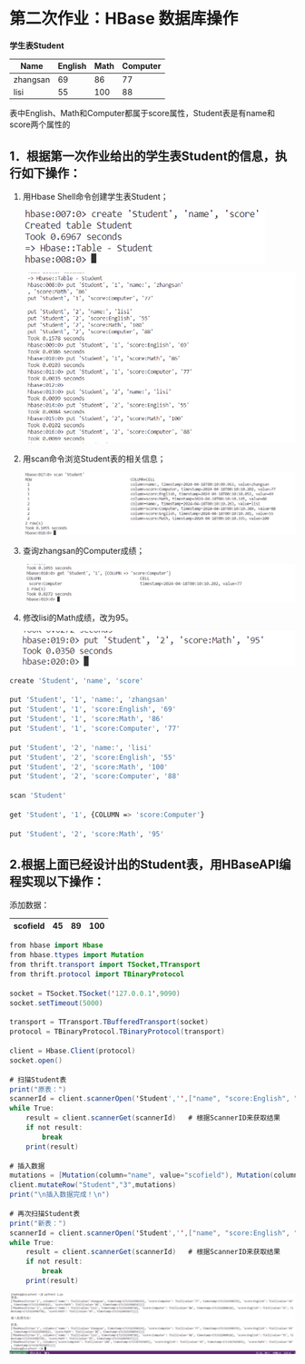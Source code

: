 # 第二次作业：HBase 数据库操作

**学生表Student**

| Name     | English | Math | Computer |
| -------- | ------- | ---- | -------- |
| zhangsan | 69      | 86   | 77       |
| lisi     | 55      | 100  | 88       |

表中English、Math和Computer都属于score属性，Student表是有name和score两个属性的

## 1．根据第一次作业给出的学生表Student的信息，执行如下操作：

1. 用Hbase Shell命令创建学生表Student；

   ![](../pic/2-1.png)

   ![](../pic/2-6.png)

2. 用scan命令浏览Student表的相关信息；

   ![](../pic/2-2.png)

3. 查询zhangsan的Computer成绩；

   ![](../pic/2-3.png)

4. 修改lisi的Math成绩，改为95。

   ![](../pic/2-4.png)

```bash
create 'Student', 'name', 'score'

put 'Student', '1', 'name:', 'zhangsan'
put 'Student', '1', 'score:English', '69'
put 'Student', '1', 'score:Math', '86'
put 'Student', '1', 'score:Computer', '77'

put 'Student', '2', 'name:', 'lisi'
put 'Student', '2', 'score:English', '55'
put 'Student', '2', 'score:Math', '100'
put 'Student', '2', 'score:Computer', '88'

scan 'Student'

get 'Student', '1', {COLUMN => 'score:Computer'}

put 'Student', '2', 'score:Math', '95'
```

## 2.根据上面已经设计出的Student表，用HBaseAPI编程实现以下操作：

添加数据：

   | scofield | 45 | 89 |  100|
   | -------- | ---- | ---- | -- |


```java
from hbase import Hbase
from hbase.ttypes import Mutation
from thrift.transport import TSocket,TTransport
from thrift.protocol import TBinaryProtocol

socket = TSocket.TSocket('127.0.0.1',9090)
socket.setTimeout(5000)

transport = TTransport.TBufferedTransport(socket)
protocol = TBinaryProtocol.TBinaryProtocol(transport)

client = Hbase.Client(protocol)
socket.open()

# 扫描Student表
print("原表：")
scannerId = client.scannerOpen('Student','',["name", "score:English", "score:Math", "score:Computer"]) 
while True:
    result = client.scannerGet(scannerId)   # 根据ScannerID来获取结果
    if not result:
        break
    print(result)

# 插入数据
mutations = [Mutation(column="name", value="scofield"), Mutation(column="score:English", value="45"), Mutation(column="score:Math", value="89"), Mutation(column="score:Computer", value="100")]
client.mutateRow("Student","3",mutations)
print("\n插入数据完成！\n")

# 再次扫描Student表
print("新表：")
scannerId = client.scannerOpen('Student','',["name", "score:English", "score:Math", "score:Computer"]) 
while True:
    result = client.scannerGet(scannerId)   # 根据ScannerID来获取结果
    if not result:
        break
    print(result)
```

![](../pic/2-5.png)
